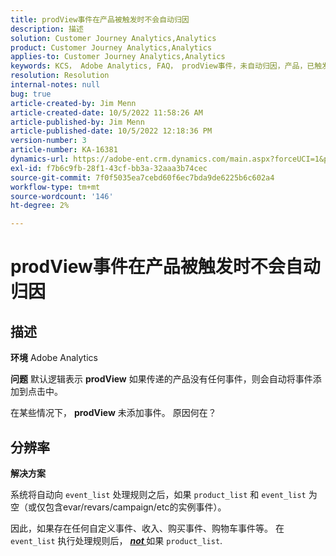 ```yaml
---
title: prodView事件在产品被触发时不会自动归因
description: 描述
solution: Customer Journey Analytics,Analytics
product: Customer Journey Analytics,Analytics
applies-to: Customer Journey Analytics,Analytics
keywords: KCS， Adobe Analytics, FAQ， prodView事件，未自动归因，产品，已触发
resolution: Resolution
internal-notes: null
bug: true
article-created-by: Jim Menn
article-created-date: 10/5/2022 11:58:26 AM
article-published-by: Jim Menn
article-published-date: 10/5/2022 12:18:36 PM
version-number: 3
article-number: KA-16381
dynamics-url: https://adobe-ent.crm.dynamics.com/main.aspx?forceUCI=1&pagetype=entityrecord&etn=knowledgearticle&id=43d0a503-a544-ed11-bba1-000d3a3064b8
exl-id: f7b6c9fb-28f1-43cf-bb3a-32aaa3b74cec
source-git-commit: 7f0f5035ea7cebd60f6ec7bda9de6225b6c602a4
workflow-type: tm+mt
source-wordcount: '146'
ht-degree: 2%

---
```


# prodView事件在产品被触发时不会自动归因

## 描述


<b>环境</b>
Adobe Analytics

<b>问题</b>
默认逻辑表示 <b>prodView</b> 如果传递的产品没有任何事件，则会自动将事件添加到点击中。

在某些情况下， <b>prodView</b> 未添加事件。 原因何在？


## 分辨率


<b>解决方案</b>

系统将自动向 `event_list` 处理规则之后，如果 `product_list` 和 `event_list` 为空（或仅包含evar/revars/campaign/etc的实例事件）。

因此，如果存在任何自定义事件、收入、购买事件、购物车事件等。 在 `event_list` 执行处理规则后， <u><em><b>not </b></em></u>如果 `product_list`.

